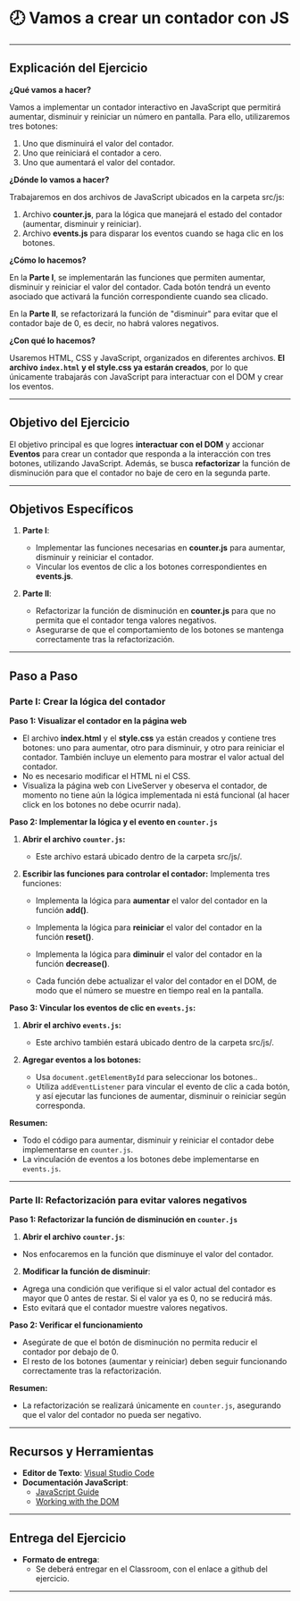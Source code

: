 # :clock8: Vamos a crear un contador con JS

---

## Explicación del Ejercicio

**¿Qué vamos a hacer?**

Vamos a implementar un contador interactivo en JavaScript que permitirá aumentar, disminuir y reiniciar un número en pantalla. Para ello, utilizaremos tres botones:

1. Uno que disminuirá el valor del contador.
2. Uno que reiniciará el contador a cero.
3. Uno que aumentará el valor del contador.

**¿Dónde lo vamos a hacer?**

Trabajaremos en dos archivos de JavaScript ubicados en la carpeta src/js:

1. Archivo **counter.js**, para la lógica que manejará el estado del contador (aumentar, disminuir y reiniciar).
2. Archivo **events.js** para disparar los eventos cuando se haga clic en los botones.

**¿Cómo lo hacemos?**

En la **Parte I**, se implementarán las funciones que permiten aumentar, disminuir y reiniciar el valor del contador. Cada botón tendrá un evento asociado que activará la función correspondiente cuando sea clicado.

En la **Parte II**, se refactorizará la función de "disminuir" para evitar que el contador baje de 0, es decir, no habrá valores negativos.

**¿Con qué lo hacemos?**

Usaremos HTML, CSS y JavaScript, organizados en diferentes archivos. **El archivo `index.html` y el style.css ya estarán creados**, por lo que únicamente trabajarás con JavaScript para interactuar con el DOM y crear los eventos.

---

## **Objetivo del Ejercicio**

El objetivo principal es que logres **interactuar con el DOM** y accionar **Eventos** para crear un contador que responda a la interacción con tres botones, utilizando JavaScript. Además, se busca **refactorizar** la función de disminución para que el contador no baje de cero en la segunda parte.

---

## **Objetivos Específicos**

1. **Parte I**:
   - Implementar las funciones necesarias en **counter.js** para aumentar, disminuir y reiniciar el contador.
   - Vincular los eventos de clic a los botones correspondientes en **events.js**.

2. **Parte II**:
   - Refactorizar la función de disminución en **counter.js** para que no permita que el contador tenga valores negativos.
   - Asegurarse de que el comportamiento de los botones se mantenga correctamente tras la refactorización.

---

## Paso a Paso

### **Parte I: Crear la lógica del contador**

**Paso 1: Visualizar el contador en la página web**

- El archivo **index.html** y el **style.css** ya están creados y contiene tres botones: uno para aumentar, otro para disminuir, y otro para reiniciar el contador. También incluye un elemento para mostrar el valor actual del contador.
- No es necesario modificar el HTML ni el CSS.
- Visualiza la página web con LiveServer y obeserva el contador, de momento no tiene aún la lógica implementada ni está funcional (al hacer click en los botones no debe ocurrir nada).

**Paso 2: Implementar la lógica y el evento en `counter.js`**

1. **Abrir el archivo `counter.js`:**
   - Este archivo estará ubicado dentro de la carpeta src/js/.

2. **Escribir las funciones para controlar el contador:**
   Implementa tres funciones:
   - Implementa la lógica para **aumentar** el valor del contador en la función **add()**.
   - Implementa la lógica para **reiniciar** el valor del contador en la función **reset()**.
   - Implementa la lógica para **diminuir** el valor del contador en la función **decrease()**.
   
   - Cada función debe actualizar el valor del contador en el DOM, de modo que el número se muestre en tiempo real en la pantalla.

**Paso 3: Vincular los eventos de clic en `events.js`:**

1. **Abrir el archivo `events.js`:**
   - Este archivo también estará ubicado dentro de la carpeta src/js/.

2. **Agregar eventos a los botones:**
   - Usa `document.getElementById` para seleccionar los botones..
   - Utiliza `addEventListener` para vincular el evento de clic a cada botón, y así ejecutar las funciones de aumentar, disminuir o reiniciar según corresponda.

**Resumen:**
- Todo el código para aumentar, disminuir y reiniciar el contador debe implementarse en `counter.js`.
- La vinculación de eventos a los botones debe implementarse en `events.js`.
---

### **Parte II: Refactorización para evitar valores negativos**

**Paso 1: Refactorizar la función de disminución en `counter.js`**

1. **Abrir el archivo `counter.js`**:
- Nos enfocaremos en la función que disminuye el valor del contador.
  
2. **Modificar la función de disminuir**:
- Agrega una condición que verifique si el valor actual del contador es mayor que 0 antes de restar. Si el valor ya es 0, no se reducirá más.
- Esto evitará que el contador muestre valores negativos.

**Paso 2: Verificar el funcionamiento**
- Asegúrate de que el botón de disminución no permita reducir el contador por debajo de 0.
- El resto de los botones (aumentar y reiniciar) deben seguir funcionando correctamente tras la refactorización.

**Resumen:**
- La refactorización se realizará únicamente en `counter.js`, asegurando que el valor del contador no pueda ser negativo.

---

## Recursos y Herramientas

- **Editor de Texto**: [Visual Studio Code](https://code.visualstudio.com/)
- **Documentación JavaScript**:
    - [JavaScript Guide](https://developer.mozilla.org/en-US/docs/Web/JavaScript/Guide)
    - [Working with the DOM](https://developer.mozilla.org/en-US/docs/Web/API/Document_Object_Model)

---

## Entrega del Ejercicio

- **Formato de entrega**:
    - Se deberá entregar en el Classroom, con el enlace a github del ejercicio.

---
